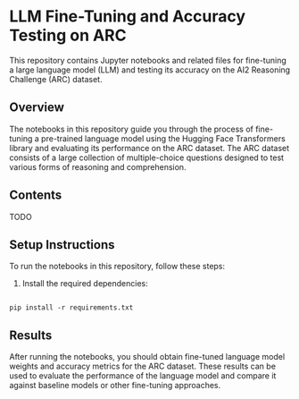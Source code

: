 # LLM Fine-Tuning and Accuracy Testing on ARC

This repository contains Jupyter notebooks and related files for fine-tuning a large language model (LLM) and testing its accuracy on the AI2 Reasoning Challenge (ARC) dataset.

## Overview

The notebooks in this repository guide you through the process of fine-tuning a pre-trained language model using the Hugging Face Transformers library and evaluating its performance on the ARC dataset. The ARC dataset consists of a large collection of multiple-choice questions designed to test various forms of reasoning and comprehension.

## Contents

TODO

## Setup Instructions

To run the notebooks in this repository, follow these steps:

1. Install the required dependencies:

```

pip install -r requirements.txt

```

## Results

After running the notebooks, you should obtain fine-tuned language model weights and accuracy metrics for the ARC dataset. These results can be used to evaluate the performance of the language model and compare it against baseline models or other fine-tuning approaches.
